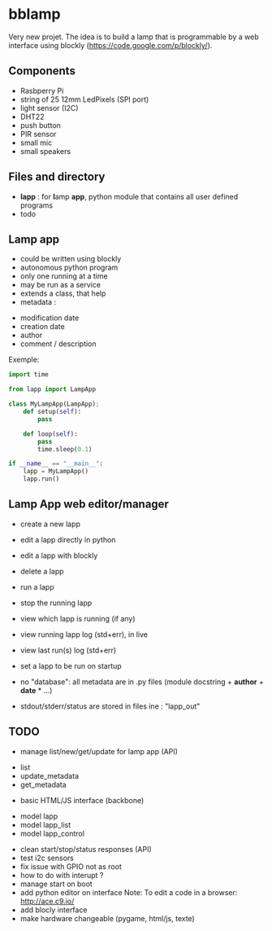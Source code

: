 bblamp
======

Very new projet.
The idea is to build a lamp that is programmable by a web interface using blockly (https://code.google.com/p/blockly/).


Components
----------

* Rasbperry Pi
* string of 25 12mm LedPixels (SPI port)
* light sensor (I2C)
* DHT22 
* push button
* PIR sensor
* small mic
* small speakers


Files and directory
-------------------

* **lapp** : for **l**amp **app**, python module that contains all user defined programs
* todo


Lamp app
--------

* could be written using blockly
* autonomous python program
* only one running at a time
* may be run as a service
* extends a class, that help
* metadata :
 - modification date
 - creation date
 - author
 - comment / description


Exemple:
```python
import time

from lapp import LampApp

class MyLampApp(LampApp);
    def setup(self):
        pass

    def loop(self):
        pass
        time.sleep(0.1)

if __name__ == "__main__":
    lapp = MyLampApp()
    lapp.run()

```

Lamp App web editor/manager
---------------------------

* create a new lapp
* edit a lapp directly in python
* edit a lapp with blockly
* delete a lapp
* run a lapp
* stop the running lapp
* view which lapp is running (if any)
* view running lapp log (std+err), in live
* view last run(s) log (std+err)
* set a lapp to be run on startup


* no "database": all metadata are in .py files (module docstring + __author__ + __date__ * ...)
* stdout/stderr/status are stored in files ine : "lapp_out"


TODO
----

* manage list/new/get/update for lamp app (API)
 - list
 - update_metadata
 - get_metadata
* basic HTML/JS interface (backbone)
 - model lapp
 - model lapp_list
 - model lapp_control
* clean start/stop/status responses (API)
* test i2c sensors
* fix issue with GPIO not as root
* how to do with interupt ?
* manage start on boot
* add python editor on interface
    Note: To edit a code in a browser: http://ace.c9.io/
* add blocly interface
* make hardware changeable (pygame, html/js, texte)


